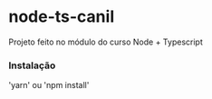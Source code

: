 # node-ts-canil
Projeto feito no módulo do curso Node + Typescript

### Instalação
'yarn' ou 'npm install'